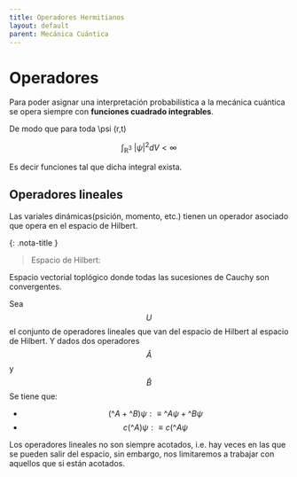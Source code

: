 ```yaml
---
title: Operadores Hermitianos
layout: default
parent: Mecánica Cuántica
---
```

# Operadores

Para poder asignar una interpretación probabilística a la mecánica cuántica se opera siempre con **funciones cuadrado integrables**.

De modo que para toda \psi (r,t)

$$\int_{\mathbb {R} ^{3}}~|\psi |^{2}dV < \infty$$

Es decir funciones tal que dicha integral exista.


## Operadores lineales

Las variales dinámicas(psición, momento, etc.) tienen un operador asociado que opera en el espacio de Hilbert.

{: .nota-title }
> Espacio de Hilbert:
>
>
Espacio vectorial toplógico donde todas las sucesiones de Cauchy son convergentes.

Sea $$U$$ el conjunto de operadores lineales que van del espacio de Hilbert al espacio de Hilbert. Y dados dos operadores $$\hat{A}$$ y $$\hat{B}$$
Se tiene que:

- $$(\^{A} + \^{B})\psi : \equiv \^{A} \psi + \^{B} \psi $$
- $$c(\^{A})\psi : \equiv c(\^{A}\psi$$

Los operadores lineales no son siempre acotados, i.e. hay veces en las que se pueden salir del espacio, sin embargo, nos limitaremos a trabajar con aquellos que si están acotados.


